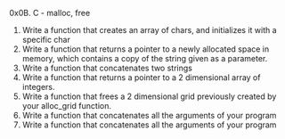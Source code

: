 0x0B. C - malloc, free
1. Write a function that creates an array of chars, and initializes it with a specific char
2. Write a function that returns a pointer to a newly allocated space in memory, which contains a copy of the string given as a parameter.
3. Write a function that concatenates two strings
4. Write a function that returns a pointer to a 2 dimensional array of integers.
5. Write a function that frees a 2 dimensional grid previously created by your alloc_grid function.
6. Write a function that concatenates all the arguments of your program
7. Write a function that concatenates all the arguments of your program
